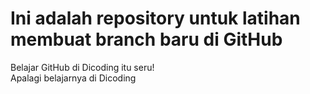 # Ini adalah repository untuk latihan membuat branch baru di GitHub
Belajar GitHub di Dicoding itu seru! <br>
Apalagi belajarnya di Dicoding
